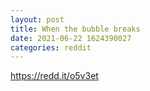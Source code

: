 ```yaml
--- 
layout: post 
title: When the bubble breaks 
date: 2021-06-22 1624390027 
categories: reddit 
--- 
```

https://redd.it/o5v3et